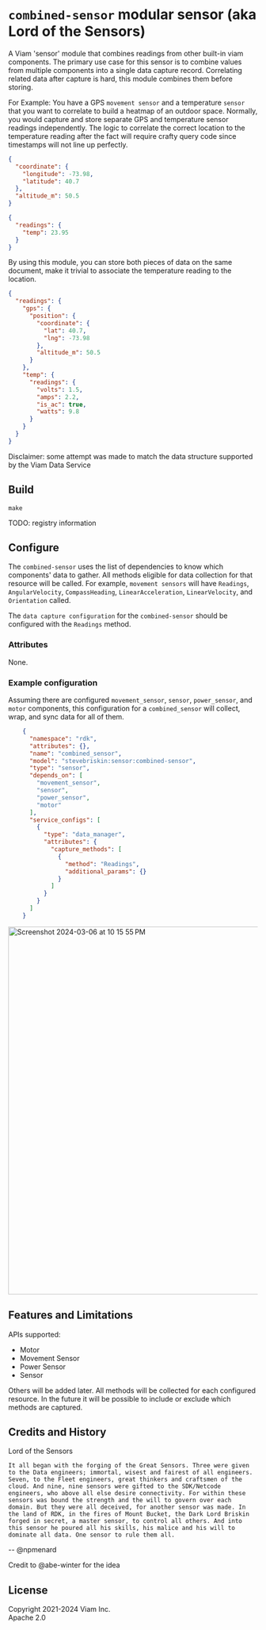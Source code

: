 
# `combined-sensor` modular sensor (aka Lord of the Sensors)

A Viam 'sensor' module that combines readings from other built-in viam components.
The primary use case for this sensor is to combine values from multiple components into a single data capture record. Correlating related data after capture is hard, this module combines them before storing.

For Example: You have a GPS `movement sensor` and a temperature `sensor` that you want to correlate to build a heatmap of an outdoor space.
Normally, you would capture and store separate GPS and temperature sensor readings independently. The logic to correlate the correct location to the temperature reading after the fact will require crafty query code since timestamps will not line up perfectly.
```json
{
  "coordinate": {
    "longitude": -73.98,
    "latitude": 40.7
  },
  "altitude_m": 50.5
}
```

```json
{
  "readings": {
    "temp": 23.95
  }
}
```

By using this module, you can store both pieces of data on the same document, make it trivial to associate the temperature reading to the location.
```json
{
  "readings": {
    "gps": {
      "position": {
        "coordinate": {
          "lat": 40.7,
          "lng": -73.98
        },
        "altitude_m": 50.5
      }
    },
    "temp": {
      "readings": {
        "volts": 1.5,
        "amps": 2.2,
        "is_ac": true,
        "watts": 9.8
      }
    }
  }
}
```

Disclaimer: some attempt was made to match the data structure supported by the Viam Data Service

## Build

`make`

TODO: registry information

## Configure

The `combined-sensor` uses the list of dependencies to know which components' data to gather. All methods eligible for data collection for that resource will be called. For example, `movement sensors` will have `Readings`, `AngularVelocity`, `CompassHeading`, `LinearAcceleration`, `LinearVelocity`, and `Orientation` called.

The `data capture configuration` for the `combined-sensor` should be configured with the `Readings` method.

### Attributes

None.

### Example configuration
Assuming there are configured `movement_sensor`, `sensor`, `power_sensor`, and `motor` components, this configuration for a `combined_sensor` will collect, wrap, and sync data for all of them.

```json
    {
      "namespace": "rdk",
      "attributes": {},
      "name": "combined_sensor",
      "model": "stevebriskin:sensor:combined-sensor",
      "type": "sensor",
      "depends_on": [
        "movement_sensor",
        "sensor",
        "power_sensor",
        "motor"
      ],
      "service_configs": [
        {
          "type": "data_manager",
          "attributes": {
            "capture_methods": [
              {
                "method": "Readings",
                "additional_params": {}
              }
            ]
          }
        }
      ]
    }
```

<img width="742" alt="Screenshot 2024-03-06 at 10 15 55 PM" src="https://github.com/stevebriskin/viam-merged-sensor-module/assets/1838886/ac87fc90-93b2-4168-9732-780019892367">

## Features and Limitations

APIs supported:
* Motor
* Movement Sensor
* Power Sensor
* Sensor

Others will be added later.
All methods will be collected for each configured resource. In the future it will be possible to include or exclude which methods are captured.

## Credits and History

Lord of the Sensors
```
It all began with the forging of the Great Sensors. Three were given to the Data engineers; immortal, wisest and fairest of all engineers. Seven, to the Fleet engineers, great thinkers and craftsmen of the cloud. And nine, nine sensors were gifted to the SDK/Netcode engineers, who above all else desire connectivity. For within these sensors was bound the strength and the will to govern over each domain. But they were all deceived, for another sensor was made. In the land of RDK, in the fires of Mount Bucket, the Dark Lord Briskin forged in secret, a master sensor, to control all others. And into this sensor he poured all his skills, his malice and his will to dominate all data. One sensor to rule them all.
```
-- @npmenard

Credit to @abe-winter for the idea

## License
Copyright 2021-2024 Viam Inc. <br>
Apache 2.0


